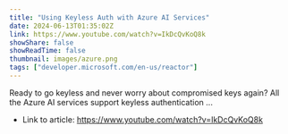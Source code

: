 ```yaml
---
title: "Using Keyless Auth with Azure AI Services"
date: 2024-06-13T01:35:02Z
link: https://www.youtube.com/watch?v=IkDcQvKoQ8k
showShare: false
showReadTime: false
thumbnail: images/azure.png
tags: ["developer.microsoft.com/en-us/reactor"]
---
```

Ready to go keyless and never worry about compromised keys again? All the Azure AI services support keyless authentication ...

- Link to article: https://www.youtube.com/watch?v=IkDcQvKoQ8k